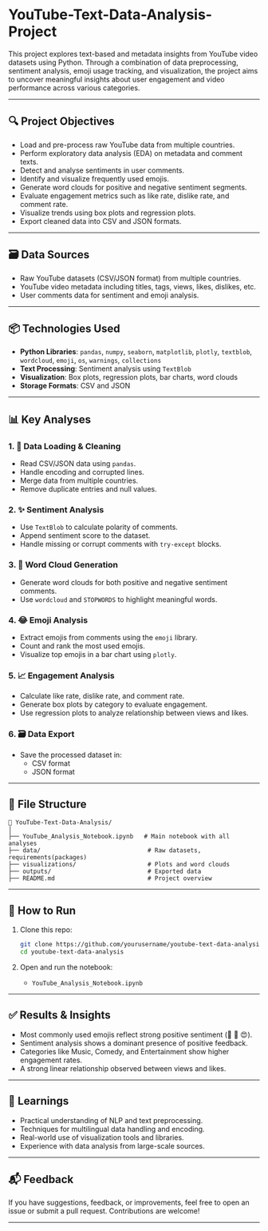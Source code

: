 # YouTube-Text-Data-Analysis-Project
This project explores text-based and metadata insights from YouTube video datasets using Python. Through a combination of data preprocessing, sentiment analysis, emoji usage tracking, and visualization, the project aims to uncover meaningful insights about user engagement and video performance across various categories.

---

## 🔍 Project Objectives

- Load and pre-process raw YouTube data from multiple countries.
- Perform exploratory data analysis (EDA) on metadata and comment texts.
- Detect and analyse sentiments in user comments.
- Identify and visualize frequently used emojis.
- Generate word clouds for positive and negative sentiment segments.
- Evaluate engagement metrics such as like rate, dislike rate, and comment rate.
- Visualize trends using box plots and regression plots.
- Export cleaned data into CSV and JSON formats.

---

## 🗃️ Data Sources

- Raw YouTube datasets (CSV/JSON format) from multiple countries.
- YouTube video metadata including titles, tags, views, likes, dislikes, etc.
- User comments data for sentiment and emoji analysis.

---

## 📦 Technologies Used

- **Python Libraries**: `pandas`, `numpy`, `seaborn`, `matplotlib`, `plotly`, `textblob`, `wordcloud`, `emoji`, `os`, `warnings`, `collections`
- **Text Processing**: Sentiment analysis using `TextBlob`
- **Visualization**: Box plots, regression plots, bar charts, word clouds
- **Storage Formats**: CSV and JSON

---

## 📊 Key Analyses

### 1. 📁 Data Loading & Cleaning
- Read CSV/JSON data using `pandas`.
- Handle encoding and corrupted lines.
- Merge data from multiple countries.
- Remove duplicate entries and null values.

### 2. ✨ Sentiment Analysis
- Use `TextBlob` to calculate polarity of comments.
- Append sentiment score to the dataset.
- Handle missing or corrupt comments with `try-except` blocks.

### 3. 📌 Word Cloud Generation
- Generate word clouds for both positive and negative sentiment comments.
- Use `wordcloud` and `STOPWORDS` to highlight meaningful words.

### 4. 😂 Emoji Analysis
- Extract emojis from comments using the `emoji` library.
- Count and rank the most used emojis.
- Visualize top emojis in a bar chart using `plotly`.

### 5. 📈 Engagement Analysis
- Calculate like rate, dislike rate, and comment rate.
- Generate box plots by category to evaluate engagement.
- Use regression plots to analyze relationship between views and likes.

### 6. 🗃️ Data Export
- Save the processed dataset in:
  - CSV format
  - JSON format

---

## 📂 File Structure

```
📁 YouTube-Text-Data-Analysis/
│
├── YouTube_Analysis_Notebook.ipynb   # Main notebook with all analyses
├── data/                              # Raw datasets, requirements(packages)
├── visualizations/                    # Plots and word clouds
├── outputs/                           # Exported data
├── README.md                          # Project overview
```

---

## 🚀 How to Run

1. Clone this repo:
   ```bash
   git clone https://github.com/yourusername/youtube-text-data-analysis.git
   cd youtube-text-data-analysis
   ```

2. Open and run the notebook:
   - `YouTube_Analysis_Notebook.ipynb`

---

## ✅ Results & Insights

- Most commonly used emojis reflect strong positive sentiment (🖤 🥰‍ 😍).
- Sentiment analysis shows a dominant presence of positive feedback.
- Categories like Music, Comedy, and Entertainment show higher engagement rates.
- A strong linear relationship observed between views and likes.

---

## 🧠 Learnings

- Practical understanding of NLP and text preprocessing.
- Techniques for multilingual data handling and encoding.
- Real-world use of visualization tools and libraries.
- Experience with data analysis from large-scale sources.

---

## 📬 Feedback

If you have suggestions, feedback, or improvements, feel free to open an issue or submit a pull request. Contributions are welcome!

---
